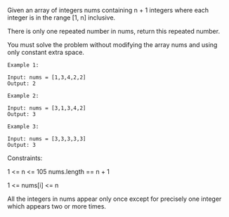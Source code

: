 Given an array of integers nums containing n + 1 integers where each integer is in the range [1, n] inclusive.

There is only one repeated number in nums, return this repeated number.

You must solve the problem without modifying the array nums and using only constant extra space.

 
```
Example 1:

Input: nums = [1,3,4,2,2]
Output: 2
```
```
Example 2:

Input: nums = [3,1,3,4,2]
Output: 3
```
```
Example 3:

Input: nums = [3,3,3,3,3]
Output: 3
```
 

Constraints:

1 <= n <= 105
nums.length == n + 1

1 <= nums[i] <= n

All the integers in nums appear only once except for precisely one integer which appears two or more times.
 

